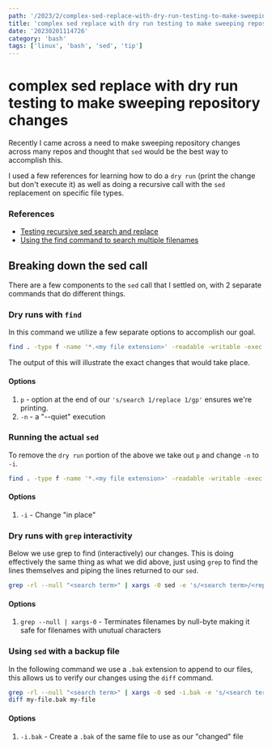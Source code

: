 ```yaml
---
path: '/2023/2/complex-sed-replace-with-dry-run-testing-to-make-sweeping-repository-changes-20230201114726'
title: 'complex sed replace with dry run testing to make sweeping repository changes'
date: '20230201114726'
category: 'bash'
tags: ['linux', 'bash', 'sed', 'tip']
---
```


# complex sed replace with dry run testing to make sweeping repository changes
Recently I came across a need to make sweeping repository changes across many repos
and thought that `sed` would be the best way to accomplish this.

I used a few references for learning how to do a `dry run` (print the change but don't execute it)
as well as doing a recursive call with the `sed` replacement on specific file types.

### References
- [Testing recursive sed search and replace](https://unix.stackexchange.com/questions/113746/test-recursive-sed-search-and-replace-before-running)
- [Using the find command to search multiple filenames](https://www.tecmint.com/linux-find-command-to-search-multiple-filenames-extensions/)

## Breaking down the sed call
There are a few components to the `sed` call that I settled on, with 2 separate
commands that do different things.

### Dry runs with `find`
In this command we utilize a few separate options to accomplish our goal.

```bash
find . -type f -name '*.<my file extension>' -readable -writable -exec sed -n 's/<search string>/<replace string>/gp' {} \;
```

The output of this will illustrate the exact changes that would take place.

#### Options
1. `p` - option at the end of our `'s/search 1/replace 1/gp'` ensures we're printing.
1. `-n` - a "--quiet" execution

### Running the actual `sed`
To remove the `dry run` portion of the above we take out `p` and change `-n` to `-i`.

```bash
find . -type f -name '*.<my file extension>' -readable -writable -exec sed -i 's/<search string>/<replace string>/g' {} \;
```

#### Options
1. `-i` - Change "in place"

### Dry runs with `grep` interactivity
Below we use grep to find (interactively) our changes. This is doing effectively the
same thing as what we did above, just using `grep` to find the lines themselves
and piping the lines returned to our `sed`.

```bash
grep -rl --null "<search term>" | xargs -0 sed -e 's/<search term>/<replace term>/gp' | less
```

#### Options
1. `grep --null | xargs-0` - Terminates filenames by null-byte making it safe for
filenames with unutual characters

### Using `sed` with a backup file
In the following command we use a `.bak` extension to append to our files, this
allows us to verify our changes using the `diff` command.

```bash
grep -rl --null "<search term>" | xargs -0 sed -i.bak -e 's/<search term>/<replace term>/'
diff my-file.bak my-file
```

#### Options
1. `-i.bak` - Create a `.bak` of the same file to use as our "changed" file

